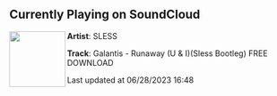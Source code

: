 ## Currently Playing on SoundCloud

[<img align="left" width="100" src="https://i1.sndcdn.com/artworks-uo4hW4ISNiAvYE7i-9WE8yA-t500x500.jpg">](https://soundcloud.com/daniel-slessor/galantis-runaway-u-isless-bootleg-free-download)

**Artist**: SLESS 

**Track**: Galantis - Runaway (U & I)(Sless Bootleg) FREE DOWNLOAD

Last updated at 06/28/2023 16:48
